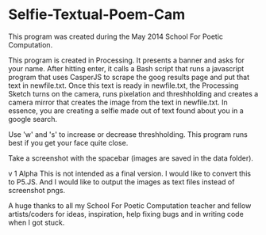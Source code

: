 Selfie-Textual-Poem-Cam
=======================

This program was created during the May 2014 School For Poetic Computation.

This program is created in Processing. It presents a banner and asks for your name.
After hitting enter, it calls a Bash script that runs a javascript program that uses CasperJS 
to scrape the goog results page and put that text in newfile.txt. Once this text is ready in newfile.txt,
the Processing Sketch turns on the camera, runs pixelation and threshholding and creates a camera mirror
that creates the image from the text in newfile.txt.
In essence, you are creating a selfie made out of text found about you in a google search.

Use 'w' and 's' to increase or decrease threshholding.
This program runs best if you get your face quite close.

Take a screenshot with the spacebar (images are saved in the data folder).

v 1 Alpha
This is not intended as a final version. I would like to convert this to P5.JS.
And I would like to output the images as text files instead of screenshot pngs.


A huge thanks to all my School For Poetic Computation teacher and fellow artists/coders for ideas, inspiration,
help fixing bugs and in writing code when I got stuck.
